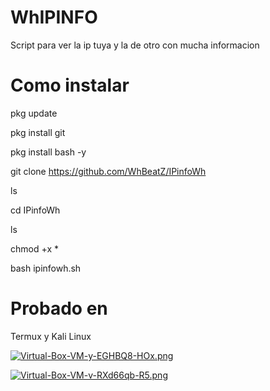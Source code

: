 # WhIPINFO
Script para ver la ip tuya y la de otro con mucha informacion

# Como instalar
pkg update

pkg install git

pkg install bash -y

git clone https://github.com/WhBeatZ/IPinfoWh

ls

cd IPinfoWh

ls

chmod +x *

bash ipinfowh.sh

# Probado en
Termux y Kali Linux



[![Virtual-Box-VM-y-EGHBQ8-HOx.png](https://i.postimg.cc/ZRb8PQMm/Virtual-Box-VM-y-EGHBQ8-HOx.png)](https://postimg.cc/DWN4nxhp)

[![Virtual-Box-VM-v-RXd66qb-R5.png](https://i.postimg.cc/L6LzbHsb/Virtual-Box-VM-v-RXd66qb-R5.png)](https://postimg.cc/kBM6VPKQ)
